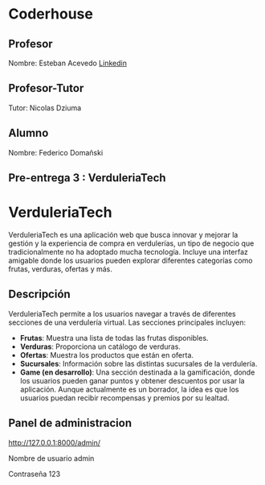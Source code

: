 # Coderhouse

## Profesor

Nombre: Esteban Acevedo
[Linkedin](linkedin.com/in/esteban-acevedo-aberastain)

## Profesor-Tutor
Tutor: Nicolas Dziuma

## Alumno

Nombre: Federico Domañski

## Pre-entrega 3 : VerduleriaTech

# VerduleriaTech

VerduleriaTech es una aplicación web que busca innovar y mejorar la gestión y la experiencia de compra en verdulerías, un tipo de negocio que tradicionalmente no ha adoptado mucha tecnología.
Incluye una interfaz amigable donde los usuarios pueden explorar diferentes categorías como frutas, verduras, ofertas y más.

## Descripción

VerduleriaTech permite a los usuarios navegar a través de diferentes secciones de una verdulería virtual. Las secciones principales incluyen:

- **Frutas**: Muestra una lista de todas las frutas disponibles.
- **Verduras**: Proporciona un catálogo de verduras.
- **Ofertas**: Muestra los productos que están en oferta.
- **Sucursales**: Información sobre las distintas sucursales de la verdulería.
- **Game (en desarrollo)**: Una sección destinada a la gamificación, donde los usuarios pueden ganar puntos y obtener descuentos por usar la aplicación. Aunque actualmente es un borrador, la idea es que los usuarios puedan recibir recompensas y premios por su lealtad.


## Panel de administracion
http://127.0.0.1:8000/admin/

Nombre de usuario
admin

Contraseña
123










